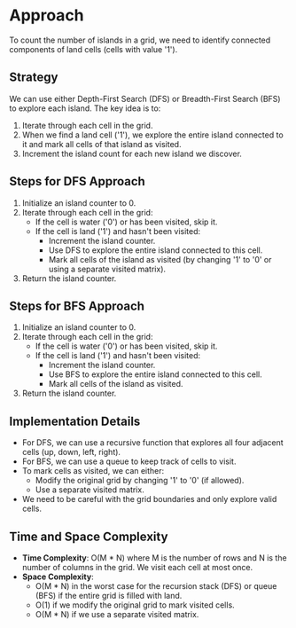 # Approach

To count the number of islands in a grid, we need to identify connected components of land cells (cells with value '1').

## Strategy
We can use either Depth-First Search (DFS) or Breadth-First Search (BFS) to explore each island. The key idea is to:
1. Iterate through each cell in the grid.
2. When we find a land cell ('1'), we explore the entire island connected to it and mark all cells of that island as visited.
3. Increment the island count for each new island we discover.

## Steps for DFS Approach
1. Initialize an island counter to 0.
2. Iterate through each cell in the grid:
   - If the cell is water ('0') or has been visited, skip it.
   - If the cell is land ('1') and hasn't been visited:
     - Increment the island counter.
     - Use DFS to explore the entire island connected to this cell.
     - Mark all cells of the island as visited (by changing '1' to '0' or using a separate visited matrix).
3. Return the island counter.

## Steps for BFS Approach
1. Initialize an island counter to 0.
2. Iterate through each cell in the grid:
   - If the cell is water ('0') or has been visited, skip it.
   - If the cell is land ('1') and hasn't been visited:
     - Increment the island counter.
     - Use BFS to explore the entire island connected to this cell.
     - Mark all cells of the island as visited.
3. Return the island counter.

## Implementation Details
- For DFS, we can use a recursive function that explores all four adjacent cells (up, down, left, right).
- For BFS, we can use a queue to keep track of cells to visit.
- To mark cells as visited, we can either:
  - Modify the original grid by changing '1' to '0' (if allowed).
  - Use a separate visited matrix.
- We need to be careful with the grid boundaries and only explore valid cells.

## Time and Space Complexity
- **Time Complexity**: O(M * N) where M is the number of rows and N is the number of columns in the grid. We visit each cell at most once.
- **Space Complexity**: 
  - O(M * N) in the worst case for the recursion stack (DFS) or queue (BFS) if the entire grid is filled with land.
  - O(1) if we modify the original grid to mark visited cells.
  - O(M * N) if we use a separate visited matrix.
